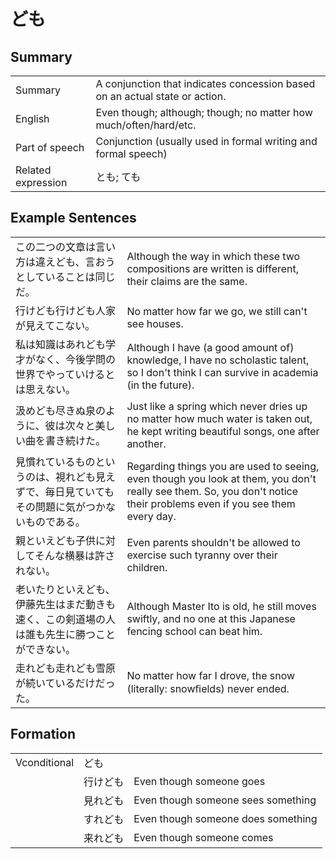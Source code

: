 # ども

## Summary

<table><tr>   <td>Summary</td>   <td>A conjunction that indicates concession based on an actual state or action.</td></tr><tr>   <td>English</td>   <td>Even though; although; though; no matter how much/often/hard/etc.</td></tr><tr>   <td>Part of speech</td>   <td>Conjunction (usually used in formal writing and formal speech)</td></tr><tr>   <td>Related expression</td>   <td>とも; ても</td></tr></table>

## Example Sentences

<table><tr>   <td>この二つの文章は言い方は違えども、言おうとしていることは同じだ。</td>   <td>Although the way in which these two compositions are written is different, their claims are the same.</td></tr><tr>   <td>行けども行けども人家が見えてこない。</td>   <td>No matter how far we go, we still can't see houses.</td></tr><tr>   <td>私は知識はあれども学才がなく、今後学問の世界でやっていけるとは思えない。</td>   <td>Although I have (a good amount of) knowledge, I have no scholastic talent, so I don't think I can survive in academia (in the future).</td></tr><tr>   <td>汲めども尽きぬ泉のように、彼は次々と美しい曲を書き続けた。</td>   <td>Just like a spring which never dries up no matter how much water is taken out, he kept writing beautiful songs, one after another.</td></tr><tr>   <td>見慣れているものというのは、視れども見えずで、毎日見ていてもその問題に気がつかないものである。</td>   <td>Regarding things you are used to seeing, even though you look at them, you don't really see them. So, you don't notice their problems even if you see them every day.</td></tr><tr>   <td>親といえども子供に対してそんな横暴は許されない。</td>   <td>Even parents shouldn't be allowed to exercise such tyranny over their children.</td></tr><tr>   <td>老いたりといえども、伊藤先生はまだ動きも速く、この剣道場の人は誰も先生に勝つことができない。</td>   <td>Although Master Ito is old, he still moves swiftly, and no one at this Japanese fencing school can beat him.</td></tr><tr>   <td>走れども走れども雪原が続いているだけだった。</td>   <td>No matter how far I drove, the snow (literally: snowﬁelds) never ended.</td></tr></table>

## Formation

<table class="table"><tbody><tr class="tr head"><td class="td"><span class="bold">Vconditional</span></td><td class="td"><span class="concept">ども</span></td><td class="td"></td></tr><tr class="tr"><td class="td"></td><td class="td"><span>行け</span><span class="concept">ども</span></td><td class="td"><span>Even though someone goes</span></td></tr><tr class="tr"><td class="td"></td><td class="td"><span>見れ</span><span class="concept">ども</span></td><td class="td"><span>Even though someone sees something</span></td></tr><tr class="tr"><td class="td"></td><td class="td"><span>すれ</span><span class="concept">ども</span></td><td class="td"><span>Even though someone does something</span></td></tr><tr class="tr"><td class="td"></td><td class="td"><span>来れ</span><span class="concept">ども</span></td><td class="td"><span>Even though someone comes</span></td></tr></tbody></table>

